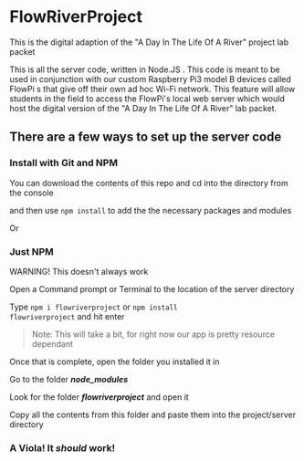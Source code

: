 # FlowRiverProject

This is the digital adaption of the "A Day In The Life Of A River" project lab packet

This is all the server code, written in Node.JS . This code is meant to be used in conjunction with our custom Raspberry Pi3 model B devices called FlowPi s that give off their own ad hoc Wi-Fi network. This feature will allow students in the field to access the FlowPi's local web server which would host the digital version of the "A Day In The Life Of A River" lab packet.

<h2> There are a few ways to set up the server code</h2>

<h3>Install with Git and NPM</h3>

You can download the contents of this repo and cd into the directory from the console

and then use <code>npm install</code> to add the the necessary packages and modules

Or

<h3>Just NPM</h3>

WARNING! This doesn't always work

Open a Command prompt or Terminal to the location of the server directory

Type <code>npm i flowriverproject</code> or <code>npm install flowriverproject</code> and hit enter

<blockquote>Note: This will take a bit, for right now our app is pretty resource dependant</blockquote>
Once that is complete, open the folder you installed it in

Go to the folder <i><strong>node_modules</strong></i>

Look for the folder <i><strong>flowriverproject</strong></i> and open it

Copy all the contents from this folder and paste them into the project/server directory

<h3>A Viola! It <i>should</i> work!</h3>
